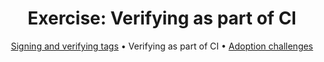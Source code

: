<h1 align="center">Exercise: Verifying as part of CI</h1>

<p align="center">
  <a href="sign-verify-tags.md">Signing and verifying tags</a> •  
  Verifying as part of CI •  
  <a href="adoption-challenges.md">Adoption challenges</a>
</p>